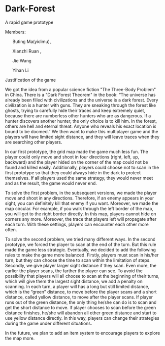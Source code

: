 # Dark-Forest
A rapid game prototype


<p>Members:</p>
<ul>Buting Ma(yidimu),</ul>
<ul>Xianzhi Ruan ,</ul>
<ul>Jie Wang </ul>
<ul> Yihan Li </ul>

Justification of the game

We got the idea from a popular science fiction "The Three-Body Problem" in China. There is a "Dark Forest Theorem" in the book: “The universe has already been filled with civilizations and the universe is a dark forest. Every civilization is a hunter with guns. They are sneaking through the forest like ghosts, trying to carefully hide their traces and keep extremely quiet, because there are numberless other hunters who are as dangerous. If a hunter discovers another hunter, the only choice is to kill him. In the forest, others are hell and eternal threat. Anyone who reveals his exact location is bound to be doomed.” We then want to make this multiplayer game and the players will have limited sight distance, and they will leave traces when they are searching other players. 

In our first prototype, the grid map made the game much less fun. The player could only move and shoot in four directions (right, left, up, backward) and the player hided on the corner of the map could not be found and killed easily. Additionally, players could choose not to scan in the first prototype so that they could always hide in the dark to protect themselves. If all players used the same strategy, they would never meet and as the result, the game would never end.

To solve the first problem, in the subsequent versions, we made the player move and shoot in any directions. Therefore, if an enemy appears in your sight, you can definitely kill that enemy if you want. Moreover, we made the map circular. For example, if you walk through the left border of the map, you will get to the right border directly. In this map, players cannot hide on corners any more. Moreover, the trace that players left will propagate after each turn. With these settings, players can encounter each other more often. 

To solve the second problem, we tried many different ways. In the second prototype, we forced the player to scan at the end of the turn. But this rule made the game less strategic. Eventually, we decided to add the following rules to make the game more balanced. Firstly, players must scan in his/her turn, but they can choose the time to scan within the limitation of steps. Secondly, we give player larger sight distance if they scan. Even more, the earlier the player scans, the farther the player can see. To avoid the possibility that players will all choose to scan at the beginning of their turns, which will give them the largest sight distance, we add a penalty on scanning. In each turn, a player will has a long but still limited distance, which is the “green” distance, to move before the player scans and a short distance, called yellow distance, to move after the player scans. If player runs out of the green distance, the only thing he/she can do is to scan and get the short distance to move. If player chooses to scan before the green distance finishes, he/she will abandon all other green distance and start to use yellow distance directly. In this way, players can change their strategies during the game under different situations.

In the future, we plan to add an item system to encourage players to explore the map more.
